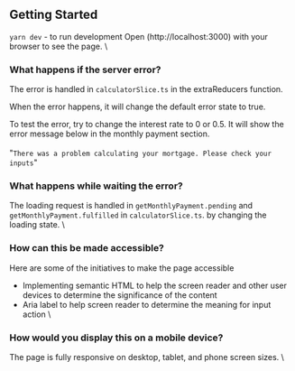 ## Getting Started

`yarn dev` - to run development
Open (http://localhost:3000) with your browser to see the page.
\

### What happens if the server error?

The error is handled in `calculatorSlice.ts` in the extraReducers function.

When the error happens, it will change the default error state to true.

To test the error, try to change the interest rate to 0 or 0.5. It will show the error message below in the monthly payment section.
\
\
"`There was a problem calculating your mortgage. Please check your inputs`"

### What happens while waiting the error?

The loading request is handled in `getMonthlyPayment.pending` and `getMonthlyPayment.fulfilled` in `calculatorSlice.ts`.
by changing the loading state.
\

### How can this be made accessible?

Here are some of the initiatives to make the page accessible

- Implementing semantic HTML to help the screen reader and other user devices to determine the significance of the content
- Aria label to help screen reader to determine the meaning for input action
  \

### How would you display this on a mobile device?

The page is fully responsive on desktop, tablet, and phone screen sizes.
\
